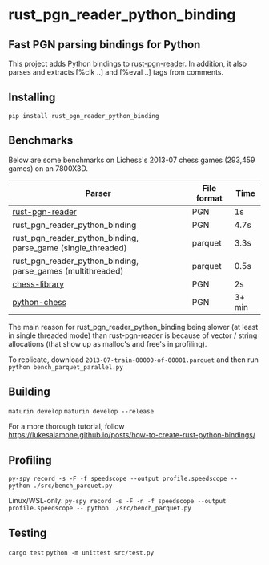 # rust_pgn_reader_python_binding
## Fast PGN parsing bindings for Python
This project adds Python bindings to [rust-pgn-reader](https://github.com/niklasf/rust-pgn-reader). In addition, it also parses and extracts [%clk ..] and [%eval ..] tags from comments.

## Installing
`pip install rust_pgn_reader_python_binding`

## Benchmarks
Below are some benchmarks on Lichess's 2013-07 chess games (293,459	games) on an 7800X3D.

| Parser                                                                     | File format | Time   |
|----------------------------------------------------------------------------|-------------|--------|
| [rust-pgn-reader](https://github.com/niklasf/rust-pgn-reader/tree/master)  | PGN         | 1s     |
| rust_pgn_reader_python_binding                                             | PGN         | 4.7s   |
| rust_pgn_reader_python_binding, parse_game (single_threaded)               | parquet     | 3.3s   |
| rust_pgn_reader_python_binding, parse_games (multithreaded)                | parquet     | 0.5s   |
| [chess-library](https://github.com/Disservin/chess-library)                | PGN         | 2s     |
| [python-chess](https://github.com/niklasf/python-chess)                    | PGN         | 3+ min |

The main reason for rust_pgn_reader_python_binding being slower (at least in single threaded mode) than rust-pgn-reader is because of vector / string allocations (that show up as malloc's and free's in profiling).

To replicate, download `2013-07-train-00000-of-00001.parquet` and then run `python bench_parquet_parallel.py`

## Building
`maturin develop`
`maturin develop --release`

For a more thorough tutorial, follow https://lukesalamone.github.io/posts/how-to-create-rust-python-bindings/

## Profiling
`py-spy record -s -F -f speedscope --output profile.speedscope -- python ./src/bench_parquet.py`

Linux/WSL-only:
`py-spy record -s -F -n -f speedscope --output profile.speedscope -- python ./src/bench_parquet.py`

## Testing
`cargo test`
`python -m unittest src/test.py`